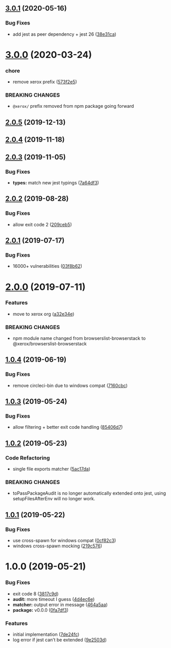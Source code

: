 ## [3.0.1](https://github.com/xeroxinteractive/jest-package-audit/compare/v3.0.0...v3.0.1) (2020-05-16)


### Bug Fixes

* add jest as peer dependency + jest 26 ([38e31ca](https://github.com/xeroxinteractive/jest-package-audit/commit/38e31ca))

# [3.0.0](https://github.com/xeroxinteractive/jest-package-audit/compare/v2.0.5...v3.0.0) (2020-03-24)


### chore

* remove xerox prefix ([573f2e5](https://github.com/xeroxinteractive/jest-package-audit/commit/573f2e5))


### BREAKING CHANGES

* `@xerox/` prefix removed from npm package going forward

## [2.0.5](https://github.com/xeroxinteractive/jest-package-audit/compare/v2.0.4...v2.0.5) (2019-12-13)

## [2.0.4](https://github.com/xeroxinteractive/jest-package-audit/compare/v2.0.3...v2.0.4) (2019-11-18)

## [2.0.3](https://github.com/xeroxinteractive/jest-package-audit/compare/v2.0.2...v2.0.3) (2019-11-05)


### Bug Fixes

* **types:** match new jest typings ([7a64df3](https://github.com/xeroxinteractive/jest-package-audit/commit/7a64df3))

## [2.0.2](https://github.com/xeroxinteractive/jest-package-audit/compare/v2.0.1...v2.0.2) (2019-08-28)


### Bug Fixes

* allow exit code 2 ([209ceb5](https://github.com/xeroxinteractive/jest-package-audit/commit/209ceb5))

## [2.0.1](https://github.com/xeroxinteractive/jest-package-audit/compare/v2.0.0...v2.0.1) (2019-07-17)


### Bug Fixes

* 16000+ vulnerabilities ([03f8b62](https://github.com/xeroxinteractive/jest-package-audit/commit/03f8b62))

# [2.0.0](https://github.com/xeroxinteractive/jest-package-audit/compare/v1.0.4...v2.0.0) (2019-07-11)


### Features

* move to xerox org ([a32e34e](https://github.com/xeroxinteractive/jest-package-audit/commit/a32e34e))


### BREAKING CHANGES

* npm module name changed from browserslist-browserstack to @xerox/browserslist-browserstack

## [1.0.4](https://github.com/xeroxinteractive/jest-package-audit/compare/v1.0.3...v1.0.4) (2019-06-19)


### Bug Fixes

* remove circleci-bin due to windows compat ([7160cbc](https://github.com/xeroxinteractive/jest-package-audit/commit/7160cbc))

## [1.0.3](https://github.com/xeroxinteractive/jest-package-audit/compare/v1.0.2...v1.0.3) (2019-05-24)


### Bug Fixes

* allow filtering + better exit code handling ([85406d7](https://github.com/xeroxinteractive/jest-package-audit/commit/85406d7))

## [1.0.2](https://github.com/xeroxinteractive/jest-package-audit/compare/v1.0.1...v1.0.2) (2019-05-23)


### Code Refactoring

* single file exports matcher ([5ac17da](https://github.com/xeroxinteractive/jest-package-audit/commit/5ac17da))


### BREAKING CHANGES

* toPassPackageAudit is no longer automatically extended onto jest, using setupFilesAfterEnv will no longer work.

## [1.0.1](https://github.com/xeroxinteractive/jest-package-audit/compare/v1.0.0...v1.0.1) (2019-05-22)


### Bug Fixes

* use cross-spawn for windows compat ([0cf82c3](https://github.com/xeroxinteractive/jest-package-audit/commit/0cf82c3))
* windows cross-spawn mocking ([219c576](https://github.com/xeroxinteractive/jest-package-audit/commit/219c576))

# 1.0.0 (2019-05-21)


### Bug Fixes

* exit code 8 ([3817c9d](https://github.com/xeroxinteractive/jest-package-audit/commit/3817c9d))
* **audit:** more timeout I guess ([4d4ec6e](https://github.com/xeroxinteractive/jest-package-audit/commit/4d4ec6e))
* **matcher:** output error in message ([464a5aa](https://github.com/xeroxinteractive/jest-package-audit/commit/464a5aa))
* **package:** v0.0.0 ([0fa7df3](https://github.com/xeroxinteractive/jest-package-audit/commit/0fa7df3))


### Features

* initial implementation ([7de24fc](https://github.com/xeroxinteractive/jest-package-audit/commit/7de24fc))
* log error if jest can’t be extended ([9e2503d](https://github.com/xeroxinteractive/jest-package-audit/commit/9e2503d))
